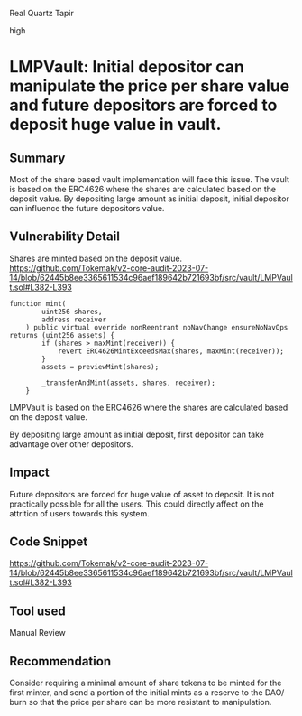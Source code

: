 Real Quartz Tapir

high

# LMPVault: Initial depositor can manipulate the price per share value and future depositors are forced to deposit huge value in vault.
## Summary

Most of the share based vault implementation will face this issue.
The vault is based on the ERC4626 where the shares are calculated based on the deposit value.
By depositing large amount as initial deposit, initial depositor can influence the future depositors value.

## Vulnerability Detail

Shares are minted based on the deposit value.
https://github.com/Tokemak/v2-core-audit-2023-07-14/blob/62445b8ee3365611534c96aef189642b721693bf/src/vault/LMPVault.sol#L382-L393
```solidity
function mint(
        uint256 shares,
        address receiver
    ) public virtual override nonReentrant noNavChange ensureNoNavOps returns (uint256 assets) {
        if (shares > maxMint(receiver)) {
            revert ERC4626MintExceedsMax(shares, maxMint(receiver));
        }
        assets = previewMint(shares);

        _transferAndMint(assets, shares, receiver);
    }
```
LMPVault is based on the ERC4626 where the shares are calculated based on the deposit value.

By depositing large amount as initial deposit, first depositor can take advantage over other depositors.

## Impact

Future depositors are forced for huge value of asset to deposit. It is not practically possible for all the users.
This could directly affect on the attrition of users towards this system.

## Code Snippet

https://github.com/Tokemak/v2-core-audit-2023-07-14/blob/62445b8ee3365611534c96aef189642b721693bf/src/vault/LMPVault.sol#L382-L393

## Tool used

Manual Review

## Recommendation

Consider requiring a minimal amount of share tokens to be minted for the first minter, and send a portion of the initial mints as a reserve to the DAO/ burn so that the price per share can be more resistant to manipulation.